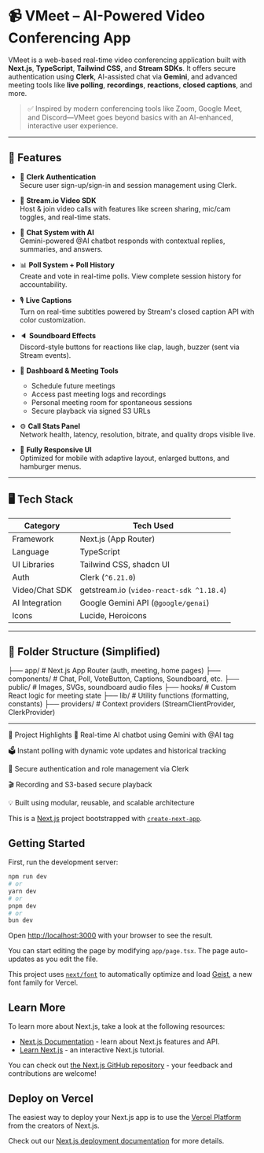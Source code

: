# 📹 VMeet – AI-Powered Video Conferencing App

VMeet is a web-based real-time video conferencing application built with **Next.js**, **TypeScript**, **Tailwind CSS**, and **Stream SDKs**. It offers secure authentication using **Clerk**, AI-assisted chat via **Gemini**, and advanced meeting tools like **live polling**, **recordings**, **reactions**, **closed captions**, and more.

> ✅ Inspired by modern conferencing tools like Zoom, Google Meet, and Discord—VMeet goes beyond basics with an AI-enhanced, interactive user experience.

---

## 🚀 Features

- 🔐 **Clerk Authentication**  
  Secure user sign-up/sign-in and session management using Clerk.

- 🎥 **Stream.io Video SDK**  
  Host & join video calls with features like screen sharing, mic/cam toggles, and real-time stats.

- 💬 **Chat System with AI**  
  Gemini-powered @AI chatbot responds with contextual replies, summaries, and answers.

- 📊 **Poll System + Poll History**  
  Create and vote in real-time polls. View complete session history for accountability.

- 🎙️ **Live Captions**  
  Turn on real-time subtitles powered by Stream's closed caption API with color customization.

- 🔈 **Soundboard Effects**  
  Discord-style buttons for reactions like clap, laugh, buzzer (sent via Stream events).

- 📁 **Dashboard & Meeting Tools**  
  - Schedule future meetings  
  - Access past meeting logs and recordings  
  - Personal meeting room for spontaneous sessions  
  - Secure playback via signed S3 URLs

- ⚙️ **Call Stats Panel**  
  Network health, latency, resolution, bitrate, and quality drops visible live.

- 📱 **Fully Responsive UI**  
  Optimized for mobile with adaptive layout, enlarged buttons, and hamburger menus.

---

## 🖥️ Tech Stack

| Category         | Tech Used                                 |
|------------------|-------------------------------------------|
| Framework        | Next.js (App Router)                      |
| Language         | TypeScript                                |
| UI Libraries     | Tailwind CSS, shadcn UI                   |
| Auth             | Clerk (`^6.21.0`)                         |
| Video/Chat SDK   | getstream.io (`video-react-sdk ^1.18.4`) |
| AI Integration   | Google Gemini API (`@google/genai`)       |
| Icons            | Lucide, Heroicons                         |

---

## 📂 Folder Structure (Simplified)

├── app/ # Next.js App Router (auth, meeting, home pages)
├── components/ # Chat, Poll, VoteButton, Captions, Soundboard, etc.
├── public/ # Images, SVGs, soundboard audio files
├── hooks/ # Custom React logic for meeting state
├── lib/ # Utility functions (formatting, constants)
├── providers/ # Context providers (StreamClientProvider, ClerkProvider)


________________________________________________________________________________________________________________________________________________________________________________




🧠 Project Highlights
🧠 Real-time AI chatbot using Gemini with @AI tag

🗳️ Instant polling with dynamic vote updates and historical tracking

🔐 Secure authentication and role management via Clerk

🎬 Recording and S3-based secure playback

💡 Built using modular, reusable, and scalable architecture






This is a [Next.js](https://nextjs.org) project bootstrapped with [`create-next-app`](https://nextjs.org/docs/app/api-reference/cli/create-next-app).

## Getting Started

First, run the development server:

```bash
npm run dev
# or
yarn dev
# or
pnpm dev
# or
bun dev
```

Open [http://localhost:3000](http://localhost:3000) with your browser to see the result.

You can start editing the page by modifying `app/page.tsx`. The page auto-updates as you edit the file.

This project uses [`next/font`](https://nextjs.org/docs/app/building-your-application/optimizing/fonts) to automatically optimize and load [Geist](https://vercel.com/font), a new font family for Vercel.

## Learn More

To learn more about Next.js, take a look at the following resources:

- [Next.js Documentation](https://nextjs.org/docs) - learn about Next.js features and API.
- [Learn Next.js](https://nextjs.org/learn) - an interactive Next.js tutorial.

You can check out [the Next.js GitHub repository](https://github.com/vercel/next.js) - your feedback and contributions are welcome!

## Deploy on Vercel

The easiest way to deploy your Next.js app is to use the [Vercel Platform](https://vercel.com/new?utm_medium=default-template&filter=next.js&utm_source=create-next-app&utm_campaign=create-next-app-readme) from the creators of Next.js.

Check out our [Next.js deployment documentation](https://nextjs.org/docs/app/building-your-application/deploying) for more details.
